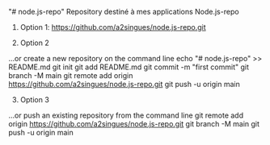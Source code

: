 "# node.js-repo" 
Repository destiné à mes applications Node.js-repo

1) Option 1:
https://github.com/a2singues/node.js-repo.git

2) Option 2

…or create a new repository on the command line
echo "# node.js-repo" >> README.md
git init
git add README.md
git commit -m "first commit"
git branch -M main
git remote add origin https://github.com/a2singues/node.js-repo.git
git push -u origin main

3) Option 3

…or push an existing repository from the command line
git remote add origin https://github.com/a2singues/node.js-repo.git
git branch -M main
git push -u origin main


